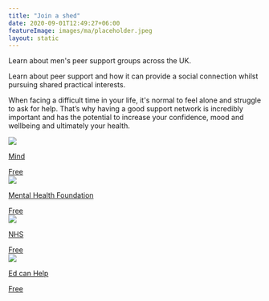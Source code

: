 ```yaml
---
title: "Join a shed"
date: 2020-09-01T12:49:27+06:00
featureImage: images/ma/placeholder.jpeg
layout: static
---
```


Learn about men's peer support groups across the UK.

Learn about peer support and how it can provide a social connection whilst pursuing shared practical interests.

When facing a difficult time in your life, it's normal to feel alone and struggle to ask for help. That’s why having a good support network is incredibly important and has the potential to increase your confidence, mood and wellbeing and ultimately your health.

<a class="ma-link" href="https://www.mind.org.uk/information-support/drugs-and-treatments/peer-support/about-peer-support/"><div class="ma-card ma-card-Community"><div class="ma-icon"><img src ="/images/Icon-check - community - opacity.svg"/></div><div class="ma-name"><p>Mind</p></div><div class="ma-paid-text"><span>Free</span></div></div></a><a class="ma-link" href="https://www.mentalhealth.org.uk/explore-mental-health/a-z-topics/peer-support"><div class="ma-card ma-card-Community"><div class="ma-icon"><img src ="/images/Icon-check - community - opacity.svg"/></div><div class="ma-name"><p>Mental Health Foundation </p></div><div class="ma-paid-text"><span>Free</span></div></div></a><a class="ma-link" href="https://www.england.nhs.uk/personalisedcare/supported-self-management/peer-support/"><div class="ma-card ma-card-Community"><div class="ma-icon"><img src ="/images/Icon-check - community - opacity.svg"/></div><div class="ma-name"><p>NHS</p></div><div class="ma-paid-text"><span>Free</span></div></div></a><a class="ma-link" href="https://www.awin1.com/cread.php?awinmid=53283&awinaffid=1198638&ued=https%3A%2F%2Fedcanhelp.io%2F"><div class="ma-card ma-card-Community"><div class="ma-icon"><img src ="/images/Icon-check - community - opacity.svg"/></div><div class="ma-name"><p>Ed can Help</p></div><div class="ma-paid-text"><span>Free</span></div></div></a>  

<br/><br/>







